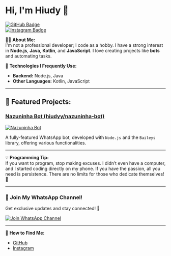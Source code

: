 # Hi, I'm **Hiudy** 👋

[![GitHub Badge](https://img.shields.io/badge/-GitHub-181717?style=for-the-badge&logo=github&logoColor=white)](https://github.com/hiudyy)  
[![Instagram Badge](https://img.shields.io/badge/-Instagram-E4405F?style=for-the-badge&logo=Instagram&logoColor=white)](https://instagram.com/hiudyyy_)

👨‍💻 **About Me:**  
I'm not a professional developer; I code as a hobby. I have a strong interest in **Node.js**, **Java**, **Kotlin**, and **JavaScript**. I love creating projects like **bots** and automating tasks.

🔧 **Technologies I Frequently Use:**  
- **Backend:** Node.js, Java  
- **Other Languages:** Kotlin, JavaScript

---

## 🚀 **Featured Projects:**

### **[Nazuninha Bot (hiudyy/nazuninha-bot)](https://github.com/hiudyy/nazuninha-bot)**
[![Nazuninha Bot](https://github-readme-stats.vercel.app/api/pin/?username=hiudyy&repo=nazuninha-bot&show_owner=true&g=g)](https://github.com/hiudyy/nazuninha-bot)

A fully-featured WhatsApp bot, developed with `Node.js` and the `Baileys` library, offering various functionalities.

---

💡 **Programming Tip:**  
If you want to program, stop making excuses. I didn’t even have a computer, and I started coding directly on my phone. If you have the passion, all you need is persistence. There are no limits for those who dedicate themselves! 💪

---

### 📢 Join My WhatsApp Channel!  

Get exclusive updates and stay connected! 🚀  

[![Join WhatsApp Channel](https://img.shields.io/badge/Join-WhatsApp-green?style=for-the-badge&logo=whatsapp)](https://whatsapp.com/channel/0029Vb6bZMrEQIaq4jzEPv40)

---

💬 **How to Find Me:**  
- [GitHub](https://github.com/hiudyy)  
- [Instagram](https://instagram.com/hiudyyy_)
